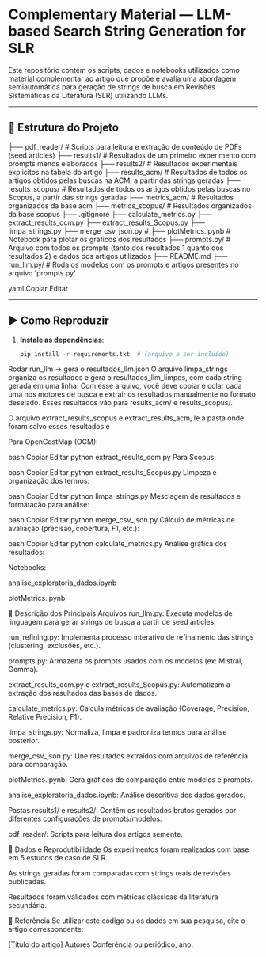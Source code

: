 # Complementary Material — LLM-based Search String Generation for SLR

Este repositório contém os scripts, dados e notebooks utilizados como material complementar ao artigo que propõe e avalia uma abordagem semiautomática para geração de strings de busca em Revisões Sistemáticas da Literatura (SLR) utilizando LLMs.

---

## 📁 Estrutura do Projeto

├── pdf_reader/ # Scripts para leitura e extração de conteúdo de PDFs (seed articles)
├── results1/ # Resultados de um primeiro experimento com prompts menos elaborados
├── results2/ # Resultados experimentais explicitos na tabela do artigo
    ├── results_acm/ # Resultados de todos os artigos obtidos pelas buscas na ACM, a partir das strings geradas
    ├── results_scopus/ # Resultados de todos os artigos obtidos pelas buscas no Scopus, a partir das strings geradas
    ├── metrics_acm/ # Resultados organizados da base acm
    ├── metrics_scopus/ # Resultados organizados da base scopus
├── .gitignore
├── calculate_metrics.py
├── extract_results_ocm.py
├── extract_results_Scopus.py
├── limpa_strings.py
├── merge_csv_json.py # 
├── plotMetrics.ipynb # Notebook para plotar os gráficos dos resultados
├── prompts.py/ # Arquivo com todos os prompts (tanto dos resultados 1 quanto dos resultados 2) e dados dos artigos utilizados
├── README.md
├── run_llm.py/ # Roda os modelos com os prompts e artigos presentes no arquivo 'prompts.py'

yaml
Copiar
Editar

---

## ▶️ Como Reproduzir

1. **Instale as dependências**:
   ```bash
   pip install -r requirements.txt  # (arquivo a ser incluído)

Rodar run_llm -> gera o resultados_llm.json
O arquivo limpa_strings organiza os resultados e gera o resultados_llm_limpos, com cada string gerada em uma linha.
Com esse arquivo, você deve copiar e colar cada uma nos motores de busca e extrair os resultados manualmente no formato desejado. Esses resultados vão para results_acm/ e results_scopus/.

O arquivo extract_results_scopus e extract_results_acm, le a pasta onde foram salvo esses resultados e

Para OpenCostMap (OCM):

bash
Copiar
Editar
python extract_results_ocm.py
Para Scopus:

bash
Copiar
Editar
python extract_results_Scopus.py
Limpeza e organização dos termos:

bash
Copiar
Editar
python limpa_strings.py
Mesclagem de resultados e formatação para análise:

bash
Copiar
Editar
python merge_csv_json.py
Cálculo de métricas de avaliação (precisão, cobertura, F1, etc.):

bash
Copiar
Editar
python calculate_metrics.py
Análise gráfica dos resultados:

Notebooks:

analise_exploratoria_dados.ipynb

plotMetrics.ipynb

📜 Descrição dos Principais Arquivos
run_llm.py: Executa modelos de linguagem para gerar strings de busca a partir de seed articles.

run_refining.py: Implementa processo interativo de refinamento das strings (clustering, exclusões, etc.).

prompts.py: Armazena os prompts usados com os modelos (ex: Mistral, Gemma).

extract_results_ocm.py e extract_results_Scopus.py: Automatizam a extração dos resultados das bases de dados.

calculate_metrics.py: Calcula métricas de avaliação (Coverage, Precision, Relative Precision, F1).

limpa_strings.py: Normaliza, limpa e padroniza termos para análise posterior.

merge_csv_json.py: Une resultados extraídos com arquivos de referência para comparação.

plotMetrics.ipynb: Gera gráficos de comparação entre modelos e prompts.

analise_exploratoria_dados.ipynb: Análise descritiva dos dados gerados.

Pastas results1/ e results2/: Contêm os resultados brutos gerados por diferentes configurações de prompts/modelos.

pdf_reader/: Scripts para leitura dos artigos semente.

📘 Dados e Reprodutibilidade
Os experimentos foram realizados com base em 5 estudos de caso de SLR.

As strings geradas foram comparadas com strings reais de revisões publicadas.

Resultados foram validados com métricas clássicas da literatura secundária.

📎 Referência
Se utilizar este código ou os dados em sua pesquisa, cite o artigo correspondente:

[Título do artigo]
Autores
Conferência ou periódico, ano.